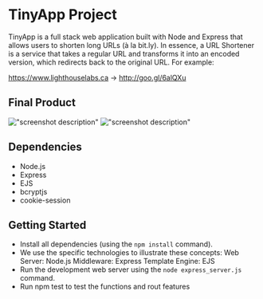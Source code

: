 # TinyApp Project

TinyApp is a full stack web application built with Node and Express that allows users to shorten long URLs (à la bit.ly).
In essence, a URL Shortener is a service that takes a regular URL and transforms it into an encoded version, which redirects back to the original URL. For example:

https://www.lighthouselabs.ca → http://goo.gl/6alQXu


## Final Product

!["screenshot description"](#)
!["screenshot description"](#)

## Dependencies

- Node.js
- Express
- EJS
- bcryptjs
- cookie-session

## Getting Started

- Install all dependencies (using the `npm install` command).
- We use the specific technologies to illustrate these concepts:
    Web Server: Node.js
    Middleware: Express
    Template Engine: EJS
- Run the development web server using the `node express_server.js` command.
- Run npm test to test the functions and rout features
